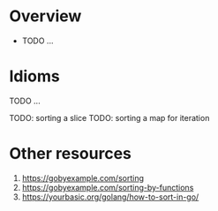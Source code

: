 # Overview
- TODO ...


# Idioms
TODO ...

TODO: sorting a slice
TODO: sorting a map for iteration


# Other resources
1. https://gobyexample.com/sorting
1. https://gobyexample.com/sorting-by-functions
1. https://yourbasic.org/golang/how-to-sort-in-go/
